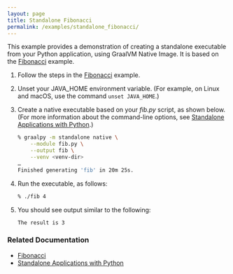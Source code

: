 ```yaml
---
layout: page
title: Standalone Fibonacci
permalink: /examples/standalone_fibonacci/
---
```

This example provides a demonstration of creating a standalone executable from your Python application, using GraalVM Native Image. 
It is based on the [Fibonacci](/examples/fibonacci/) example.

1. Follow the steps in the [Fibonacci](/examples/fibonacci/) example.

2. Unset your JAVA_HOME environment variable. 
(For example, on Linux and macOS, use the command `unset JAVA_HOME`.)

3. Create a native executable based on your _fib.py_ script, as shown below.
(For more information about the command-line options, see [Standalone Applications with Python]().)

    ```bash
    % graalpy -m standalone native \
        --module fib.py \
        --output fib \
        --venv <venv-dir>
    …
    Finished generating 'fib' in 20m 25s.
    ```

4. Run the executable, as follows:

    ```bash
    % ./fib 4
    ```

5. You should see output similar to the following:

    ```
    The result is 3
    ```

### Related Documentation
* [Fibonacci](/examples/fibonacci/)
* [Standalone Applications with Python]()
